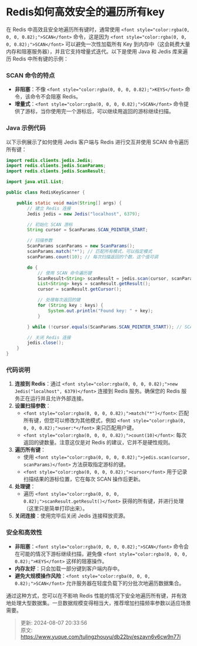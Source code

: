 # Redis如何高效安全的遍历所有key

<font style="color:rgba(0, 0, 0, 0.82);">在 Redis 中高效且安全地遍历所有键时，通常使用 </font>`<font style="color:rgba(0, 0, 0, 0.82);">SCAN</font>`<font style="color:rgba(0, 0, 0, 0.82);"> 命令，这是因为 </font>`<font style="color:rgba(0, 0, 0, 0.82);">SCAN</font>`<font style="color:rgba(0, 0, 0, 0.82);"> 可以避免一次性加载所有 Key 到内存中（这会耗费大量内存和阻塞服务器），并且它支持增量式迭代。以下是使用 Java 和 Jedis 库来遍历 Redis 中所有键的示例：</font>

### <font style="color:rgba(0, 0, 0, 0.82);">SCAN 命令的特点</font>
+ **<font style="color:rgba(0, 0, 0, 0.82);">非阻塞</font>**<font style="color:rgba(0, 0, 0, 0.82);">：不像</font><font style="color:rgba(0, 0, 0, 0.82);"> </font>`<font style="color:rgba(0, 0, 0, 0.82);">KEYS</font>`<font style="color:rgba(0, 0, 0, 0.82);"> </font><font style="color:rgba(0, 0, 0, 0.82);">命令，该命令不会阻塞 Redis。</font>
+ **<font style="color:rgba(0, 0, 0, 0.82);">增量式</font>**<font style="color:rgba(0, 0, 0, 0.82);">：</font>`<font style="color:rgba(0, 0, 0, 0.82);">SCAN</font>`<font style="color:rgba(0, 0, 0, 0.82);"> </font><font style="color:rgba(0, 0, 0, 0.82);">命令提供了游标，当你使用完一个游标后，可以继续用返回的游标继续扫描。</font>

### <font style="color:rgba(0, 0, 0, 0.82);">Java 示例代码</font>
<font style="color:rgba(0, 0, 0, 0.82);">以下示例展示了如何使用 Jedis 客户端与 Redis 进行交互并使用 SCAN 命令遍历所有键：</font>

```java
import redis.clients.jedis.Jedis;  
import redis.clients.jedis.ScanParams;  
import redis.clients.jedis.ScanResult;  

import java.util.List;  

public class RedisKeyScanner {  

    public static void main(String[] args) {  
        // 建立 Redis 连接  
        Jedis jedis = new Jedis("localhost", 6379);  

        // 初始化 SCAN 游标  
        String cursor = ScanParams.SCAN_POINTER_START;  

        // 扫描参数  
        ScanParams scanParams = new ScanParams();  
        scanParams.match("*"); // 匹配所有模式，可以指定模式  
        scanParams.count(10); // 每次扫描返回的个数，这个值可调  

        do {  
            // 使用 SCAN 命令遍历键  
            ScanResult<String> scanResult = jedis.scan(cursor, scanParams);  
            List<String> keys = scanResult.getResult();  
            cursor = scanResult.getCursor();  

            // 处理每次返回的键  
            for (String key : keys) {  
                System.out.println("Found key: " + key);  
            }  

        } while (!cursor.equals(ScanParams.SCAN_POINTER_START)); // SCAN 命令从头到尾遍历  

        // 关闭 Redis 连接  
        jedis.close();  
    }  
}
```

### <font style="color:rgba(0, 0, 0, 0.82);">代码说明</font>
1. **<font style="color:rgba(0, 0, 0, 0.82);">连接到 Redis</font>**<font style="color:rgba(0, 0, 0, 0.82);">：通过</font><font style="color:rgba(0, 0, 0, 0.82);"> </font>`<font style="color:rgba(0, 0, 0, 0.82);">new Jedis("localhost", 6379)</font>`<font style="color:rgba(0, 0, 0, 0.82);"> </font><font style="color:rgba(0, 0, 0, 0.82);">连接到 Redis 服务。确保您的 Redis 服务正在运行并且允许外部连接。</font>
2. **<font style="color:rgba(0, 0, 0, 0.82);">设置扫描参数</font>**<font style="color:rgba(0, 0, 0, 0.82);">：</font>
    - `<font style="color:rgba(0, 0, 0, 0.82);">match("*")</font>`<font style="color:rgba(0, 0, 0, 0.82);">: 匹配所有键，但您可以修改为其他模式，例如</font><font style="color:rgba(0, 0, 0, 0.82);"> </font>`<font style="color:rgba(0, 0, 0, 0.82);">user:*</font>`<font style="color:rgba(0, 0, 0, 0.82);"> </font><font style="color:rgba(0, 0, 0, 0.82);">来只匹配用户键。</font>
    - `<font style="color:rgba(0, 0, 0, 0.82);">count(10)</font>`<font style="color:rgba(0, 0, 0, 0.82);">: 每次返回的键数量。注意这仅是对 Redis 的建议，它并不是硬性规则。</font>
3. **<font style="color:rgba(0, 0, 0, 0.82);">遍历所有键</font>**<font style="color:rgba(0, 0, 0, 0.82);">：</font>
    - <font style="color:rgba(0, 0, 0, 0.82);">使用</font><font style="color:rgba(0, 0, 0, 0.82);"> </font>`<font style="color:rgba(0, 0, 0, 0.82);">jedis.scan(cursor, scanParams)</font>`<font style="color:rgba(0, 0, 0, 0.82);"> </font><font style="color:rgba(0, 0, 0, 0.82);">方法获取指定游标的键。</font>
    - `<font style="color:rgba(0, 0, 0, 0.82);">cursor</font>`<font style="color:rgba(0, 0, 0, 0.82);"> </font><font style="color:rgba(0, 0, 0, 0.82);">用于记录扫描结果的游标位置，它在每次 SCAN 操作后更新。</font>
4. **<font style="color:rgba(0, 0, 0, 0.82);">处理键</font>**<font style="color:rgba(0, 0, 0, 0.82);">：</font>
    - <font style="color:rgba(0, 0, 0, 0.82);">遍历</font><font style="color:rgba(0, 0, 0, 0.82);"> </font>`<font style="color:rgba(0, 0, 0, 0.82);">scanResult.getResult()</font>`<font style="color:rgba(0, 0, 0, 0.82);"> </font><font style="color:rgba(0, 0, 0, 0.82);">获得的所有键，并进行处理（这里只是简单打印出来）。</font>
5. **<font style="color:rgba(0, 0, 0, 0.82);">关闭连接</font>**<font style="color:rgba(0, 0, 0, 0.82);">：使用完毕后关闭 Jedis 连接释放资源。</font>

### <font style="color:rgba(0, 0, 0, 0.82);">安全和高效性</font>
+ **<font style="color:rgba(0, 0, 0, 0.82);">非阻塞</font>**<font style="color:rgba(0, 0, 0, 0.82);">：</font>`<font style="color:rgba(0, 0, 0, 0.82);">SCAN</font>`<font style="color:rgba(0, 0, 0, 0.82);"> </font><font style="color:rgba(0, 0, 0, 0.82);">命令会在可能的情况下游标继续扫描，避免像</font><font style="color:rgba(0, 0, 0, 0.82);"> </font>`<font style="color:rgba(0, 0, 0, 0.82);">KEYS</font>`<font style="color:rgba(0, 0, 0, 0.82);"> </font><font style="color:rgba(0, 0, 0, 0.82);">这样的阻塞操作。</font>
+ **<font style="color:rgba(0, 0, 0, 0.82);">内存友好</font>**<font style="color:rgba(0, 0, 0, 0.82);">：只会加载一部分键到客户端内存中。</font>
+ **<font style="color:rgba(0, 0, 0, 0.82);">避免大规模操作风险</font>**<font style="color:rgba(0, 0, 0, 0.82);">：</font>`<font style="color:rgba(0, 0, 0, 0.82);">SCAN</font>`<font style="color:rgba(0, 0, 0, 0.82);"> </font><font style="color:rgba(0, 0, 0, 0.82);">允许服务器在轻度负载下的分批次地遍历数据集合。</font>

<font style="color:rgba(0, 0, 0, 0.82);">通过这种方式，您可以在不影响 Redis 性能的情况下安全地遍历所有键，并有效地处理大型数据集。一旦数据规模变得相当大，推荐增加扫描频率参数以适应场景需要。</font>



> 更新: 2024-08-07 20:33:56  
> 原文: <https://www.yuque.com/tulingzhouyu/db22bv/eszavn6v6cw9n77i>